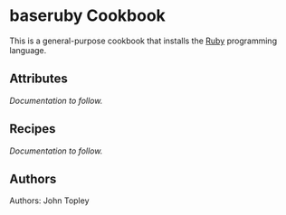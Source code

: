 # baseruby Cookbook
This is a general-purpose cookbook that installs the [Ruby](https://ruby-lang.org/en/) programming language.

## Attributes
*Documentation to follow.*

## Recipes
*Documentation to follow.*

## Authors
Authors: John Topley
